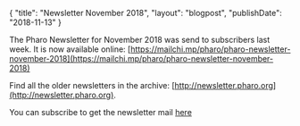 {
"title": "Newsletter November 2018",
"layout": "blogpost",
"publishDate": "2018-11-13"
}

The Pharo Newsletter for November 2018 was send to subscribers last week. It is now  available online:  [https://mailchi.mp/pharo/pharo-newsletter-november-2018](https://mailchi.mp/pharo/pharo-newsletter-november-2018)

Find all the older newsletters in the archive: [http://newsletter.pharo.org](http://newsletter.pharo.org).

You can subscribe to get the newsletter mail [here](https://us11.list-manage.com/subscribe?u=6f667565c2569234585a7be77&id=048680a940)
